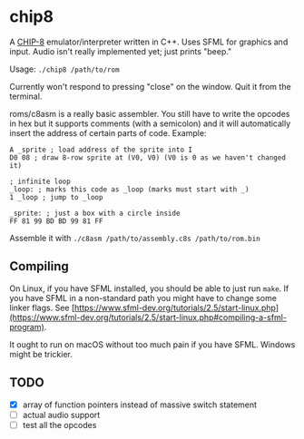 chip8
=====

A [CHIP-8](https://en.wikipedia.org/wiki/CHIP-8) emulator/interpreter written in
C++. Uses SFML for graphics and input. Audio isn't really implemented yet; just
prints "beep."

Usage: `./chip8 /path/to/rom`

Currently won't respond to pressing "close" on the window. Quit it from the
terminal.

roms/c8asm is a really basic assembler. You still have to write the opcodes in
hex but it supports comments (with a semicolon) and it will automatically insert
the address of certain parts of code. Example:

```
A _sprite ; load address of the sprite into I
D0 08 ; draw 8-row sprite at (V0, V0) (V0 is 0 as we haven't changed it)

; infinite loop
_loop: ; marks this code as _loop (marks must start with _)
1 _loop ; jump to _loop

_sprite: ; just a box with a circle inside
FF 81 99 BD BD 99 81 FF
```

Assemble it with `./c8asm /path/to/assembly.c8s /path/to/rom.bin`

Compiling
---------

On Linux, if you have SFML installed, you should be able to just run `make`. If
you have SFML in a non-standard path you might have to change some linker flags.
See [https://www.sfml-dev.org/tutorials/2.5/start-linux.php](https://www.sfml-dev.org/tutorials/2.5/start-linux.php#compiling-a-sfml-program).

It ought to run on macOS without too much pain if you have SFML. Windows might
be trickier.

TODO
----

- [x] array of function pointers instead of massive switch statement
- [ ] actual audio support
- [ ] test all the opcodes
